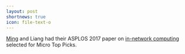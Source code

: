 ```yaml
---
layout: post
shortnews: true
icon: file-text-o
---
```

[Ming][] and Liang had their ASPLOS 2017 paper on [in-network computing][inc-bricks] selected for Micro Top Picks.

[ming]: https://homes.cs.washington.edu/~mgliu/
[inc-bricks]: https://homes.cs.washington.edu/~luisceze/publications/incbricks-asplos17.pdf